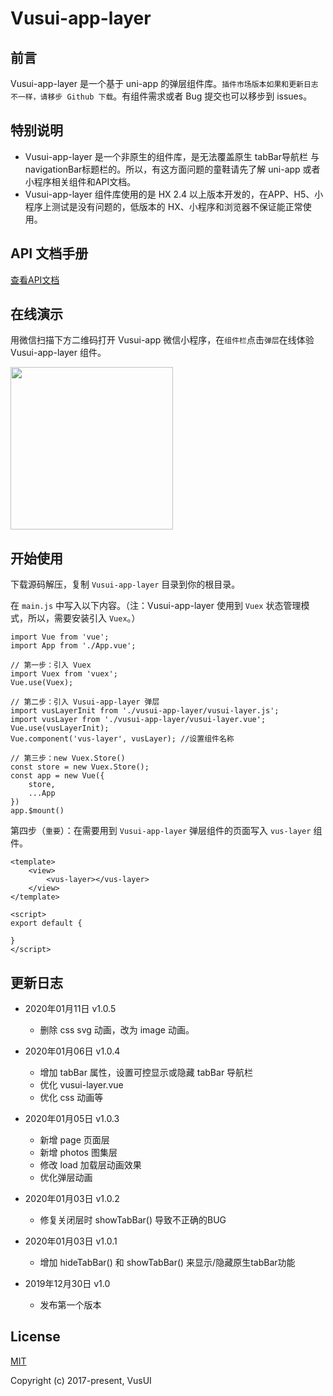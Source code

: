 # Vusui-app-layer

## 前言
Vusui-app-layer 是一个基于 uni-app 的弹层组件库。`插件市场版本如果和更新日志不一样，请移步 Github 下载`。有组件需求或者 Bug 提交也可以移步到 issues。

## 特别说明
* Vusui-app-layer 是一个非原生的组件库，是无法覆盖原生 tabBar导航栏 与 navigationBar标题栏的。所以，有这方面问题的童鞋请先了解 uni-app 或者小程序相关组件和API文档。
* Vusui-app-layer 组件库使用的是 HX 2.4 以上版本开发的，在APP、H5、小程序上测试是没有问题的，低版本的 HX、小程序和浏览器不保证能正常使用。

## API 文档手册
[查看API文档](https://vusui.github.io/#/app/layer)

## 在线演示
用微信扫描下方二维码打开 Vusui-app 微信小程序，在`组件栏`点击`弹层`在线体验 Vusui-app-layer 组件。
<p align="left"><a href="https://vusui.github.io" target="_blank" rel="noopener noreferrer"><img width="260" height="260" src="https://vusui.github.io/img/mp-qc.37d7e614.jpg"></a></p>

 
## 开始使用
下载源码解压，复制 `Vusui-app-layer` 目录到你的根目录。

 在 `main.js` 中写入以下内容。（注：Vusui-app-layer 使用到 `Vuex` 状态管理模式，所以，需要安装引入 `Vuex`。）
```
import Vue from 'vue';
import App from './App.vue';

// 第一步：引入 Vuex
import Vuex from 'vuex';
Vue.use(Vuex);

// 第二步：引入 Vusui-app-layer 弹层
import vusLayerInit from './vusui-app-layer/vusui-layer.js';
import vusLayer from './vusui-app-layer/vusui-layer.vue';
Vue.use(vusLayerInit);
Vue.component('vus-layer', vusLayer); //设置组件名称

// 第三步：new Vuex.Store()
const store = new Vuex.Store();
const app = new Vue({
    store,
    ...App
})
app.$mount()
```

第四步（`重要`）：在需要用到 `Vusui-app-layer` 弹层组件的页面写入 `vus-layer` 组件。
```
<template>
    <view>
        <vus-layer></vus-layer>
    </view>
</template>

<script>
export default {
    
}
</script>
```

## 更新日志
 * 2020年01月11日 v1.0.5
    *  删除 css svg 动画，改为 image 动画。
 
 * 2020年01月06日 v1.0.4
	*  增加 tabBar 属性，设置可控显示或隐藏 tabBar 导航栏
	*  优化 vusui-layer.vue
    *  优化 css 动画等

 * 2020年01月05日 v1.0.3
    *  新增 page 页面层
	*  新增 photos 图集层
	*  修改 load 加载层动画效果
	*  优化弹层动画
	
 * 2020年01月03日 v1.0.2
    *  修复关闭层时 showTabBar() 导致不正确的BUG
	
 * 2020年01月03日 v1.0.1
    *  增加 hideTabBar() 和 showTabBar() 来显示/隐藏原生tabBar功能
	 
 * 2019年12月30日 v1.0
    *  发布第一个版本

## License
[MIT](http://opensource.org/licenses/MIT)

Copyright (c) 2017-present, VusUI